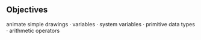 ## Objectives

animate simple drawings · variables · system variables · primitive data types · arithmetic operators